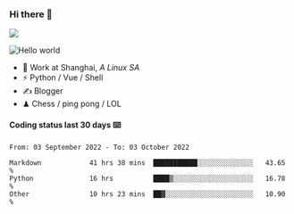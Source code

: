 ### Hi there 👋
![](https://komarev.com/ghpvc/?username=Xuhandsome)


<img src="https://github-readme-stats.vercel.app/api?username=XuHandsome&show_icons=true&theme=merko" alt="Hello world">

<br/>

- 🍻  Work at Shanghai, _A Linux SA_
- ⚡  Python / Vue / Shell
- ✍️  Blogger
- ♟  Chess / ping pong / LOL

#### Coding status last 30 days ⌨️

<!--START_SECTION:waka-->

```text
From: 03 September 2022 - To: 03 October 2022

Markdown            41 hrs 38 mins  ███████████░░░░░░░░░░░░░░   43.65 %
Python              16 hrs          ████▒░░░░░░░░░░░░░░░░░░░░   16.78 %
Other               10 hrs 23 mins  ██▓░░░░░░░░░░░░░░░░░░░░░░   10.90 %
```

<!--END_SECTION:waka-->
